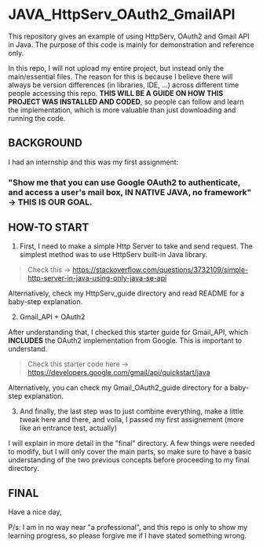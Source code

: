 # JAVA_HttpServ_OAuth2_GmailAPI
This repository gives an example of using HttpServ, OAuth2 and Gmail API in Java. The purpose of this code is mainly for demonstration and reference only.

In this repo, I will not upload my entire project, but instead only the main/essential files. The reason for this is because I believe there will always be version differences (in libraries, IDE, ...) across different time people accessing this repo. **THIS WILL BE A GUIDE ON HOW THIS PROJECT WAS INSTALLED AND CODED**, so people can follow and learn the implementation, which is more valuable than just downloading and running the code. 

## BACKGROUND
I had an internship and this was my first assignment: 

### "Show me that you can use Google OAuth2 to authenticate, and access a user's mail box, IN NATIVE JAVA, no framework" -> THIS IS OUR GOAL.

## HOW-TO START

1. First, I need to make a simple Http Server to take and send request. The simplest method was to use HttpServ built-in Java library. 

> Check this -> https://stackoverflow.com/questions/3732109/simple-http-server-in-java-using-only-java-se-api

Alternatively, check my HttpServ_guide directory and read README for a baby-step explanation.


2. Gmail_API + OAuth2 

After understanding that, I checked this starter guide for Gmail_API, which **INCLUDES** the OAuth2 implementation from Google. This is important to understand. 

> Check this starter code here -> https://developers.google.com/gmail/api/quickstart/java 

Alternatively, you can check my Gmail_OAuth2_guide directory for a baby-step explanation. 


3. And finally, the last step was to just combine everything, make a little tweak here and there, and voila, I passed my first assignement (more like an entrance test, actually)

I will explain in more detail in the "final" directory. A few things were needed to modify, but I will only cover the main parts, so make sure to have a basic understanding of the two previous concepts before proceeding to my final directory.

## FINAL
Have a nice day,

P/s: I am in no way near "a professional", and this repo is only to show my learning progress, so please forgive me if I have stated something wrong. 
